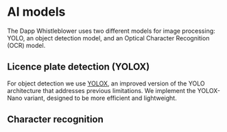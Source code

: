 # AI models

The Dapp Whistleblower uses two different models for image processing: YOLO, an object detection model, and an Optical Character Recognition (OCR) model.

## Licence plate detection (YOLOX)

For object detection we use [YOLOX](https://github.com/Megvii-BaseDetection/YOLOX), an improved version of the YOLO architecture that addresses previous limitations. We implement the YOLOX-Nano variant, designed to be more efficient and lightweight.

## Character recognition
